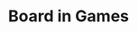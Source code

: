 ---
layout: category
category: board
title: Board in Games
description: Experience the fun of traditional board games or explore new twists on old favorites with our collection of board games.
permalink: /board/
---